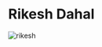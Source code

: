 # Rikesh Dahal
<p align="left"> <img src="[https://i.postimg.cc/66wPyC1v/meme.png](https://i.postimg.cc/445RzwY2/my-web.png)" alt="rikesh" /> </p>
